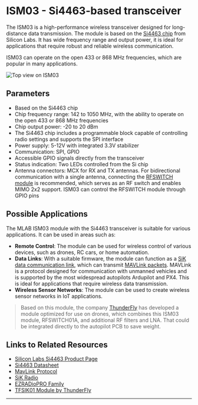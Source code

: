 # ISM03 - Si4463-based transceiver

The ISM03 is a high-performance wireless transceiver designed for long-distance data transmission. The module is based on the [Si4463 chip](https://www.silabs.com/wireless/proprietary/ezradiopro-sub-ghz-ics/device.si4463?tab=specs) from Silicon Labs. It has wide frequency range and output power, it is ideal for applications that require robust and reliable wireless communication.

ISM03 can operate on the open 433 or 868 MHz frequencies, which are popular in many applications.

![Top view on ISM03](doc/img/ISM03_top_big.png)

## Parameters

- Based on the Si4463 chip
- Chip frequency range: 142 to 1050 MHz, with the ability to operate on the open 433 or 868 MHz frequencies
- Chip output power: -20 to 20 dBm
- The Si4463 chip includes a programmable block capable of controlling radio settings and supports the SPI interface
- Power supply: 5-12V with integrated 3.3V stabilizer
- Communication: SPI, GPIO
- Accessible GPIO signals directly from the transceiver
- Status indication: Two LEDs controlled from the Si chip
- Antenna connectors: MCX for RX and TX antennas. For bidirectional communication with a single antenna, connecting the [RFSWITCH module](www.mlab.cz/module/RFSWITCH01/) is recommended, which serves as an RF switch and enables MIMO 2x2 support. ISM03 can control the RFSWITCH module through GPIO pins

## Possible Applications

The MLAB ISM03 module with the Si4463 transceiver is suitable for various applications. It can be used in areas such as:

- **Remote Control**: The module can be used for wireless control of various devices, such as drones, RC cars, or home automation.
- **Data Links**: With a suitable firmware, the module can function as a [SiK data communication link](https://ardupilot.org/copter/docs/common-sik-telemetry-radio.html), which can transmit [MAVLink packets](https://mavlink.io/en/). MAVLink is a protocol designed for communication with unmanned vehicles and is supported by the most widespread autopilots Ardupilot and PX4. This is ideal for applications that require wireless data transmission.
- **Wireless Sensor Networks**: The module can be used to create wireless sensor networks in IoT applications.

> Based on this module, the company [ThunderFly](https://www.thunderfly.cz) has developed a module optimized for use on drones, which combines this ISM03 module, RFSWITCH01A, and additional RF filters and LNA. That could be integrated directly to the autopilot PCB to save weight.

## Links to Related Resources

- [Silicon Labs Si4463 Product Page](https://www.silabs.com/wireless/proprietary/ezradiopro-sub-ghz-ics/device.si4463?tab=specs)
- [Si4463 Datasheet](https://www.silabs.com/documents/public/data-sheets/Si4464-63-61-60.pdf)
- [MavLink Protocol](https://mavlink.io/en/)
- [SiK Radio](https://ardupilot.org/copter/docs/common-sik-telemetry-radio.html)
- [EZRADioPRO Family](https://www.silabs.com/wireless/proprietary/ezradiopro-sub-ghz-ics)
- [TFSIK01 Module by ThunderFly](https://github.com/ThunderFly-aerospace/TFSIK01/)

---
